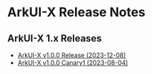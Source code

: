# ArkUI-X Release Notes

## ArkUI-X 1.x Releases

* [ArkUI-X v1.0.0 Release (2023-12-08)](ArkUI-X-v1.0.0-release.md)
* [ArkUI-X v1.0.0 Canary1 (2023-08-04)](ArkUI-X-v1.0.0-canary1.md)

